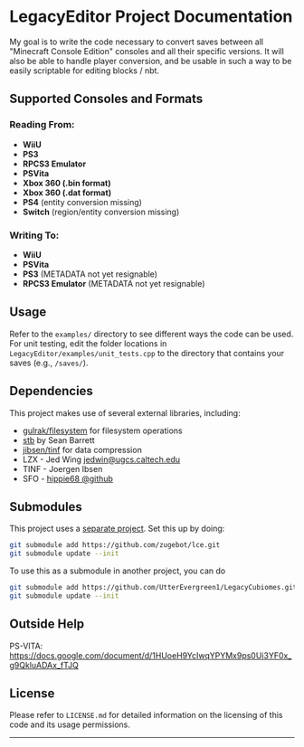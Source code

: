 # LegacyEditor Project Documentation

My goal is to write the code necessary to convert saves between
all "Minecraft Console Edition" consoles and all their specific versions. It will also be able to handle
player conversion, and be usable in such a way to be easily scriptable
for editing blocks / nbt.

## Supported Consoles and Formats

### Reading From:
- **WiiU**
- **PS3**
- **RPCS3 Emulator**
- **PSVita**
- **Xbox 360 (.bin format)**
- **Xbox 360 (.dat format)**
- **PS4** (entity conversion missing)
- **Switch** (region/entity conversion missing)

### Writing To:
- **WiiU**
- **PSVita**
- **PS3** (METADATA not yet resignable)
- **RPCS3 Emulator** (METADATA not yet resignable)

## Usage

Refer to the `examples/` directory to see different ways the code can be used. For unit testing, edit the folder locations in `LegacyEditor/examples/unit_tests.cpp` to the directory that contains your saves (e.g., `/saves/`).

## Dependencies

This project makes use of several external libraries, including:
- [gulrak/filesystem](https://github.com/gulrak/filesystem) for filesystem operations
- [stb](http://nothings.org/stb) by Sean Barrett
- [jibsen/tinf](https://github.com/jibsen/tinf) for data compression
- LZX - Jed Wing <jedwin@ugcs.caltech.edu>
- TINF - Joergen Ibsen
- SFO - [hippie68 @github](https://github.com/hippie68/sfo)

## Submodules

This project uses a [separate project](https://github.com/zugebot/lce.git).
Set this up by doing:
```bash
git submodule add https://github.com/zugebot/lce.git
git submodule update --init
```
To use this as a submodule in another project, you can do
```bash
git submodule add https://github.com/UtterEvergreen1/LegacyCubiomes.git
git submodule update --init
```

## Outside Help

PS-VITA: https://docs.google.com/document/d/1HUoeH9YcIwqYPYMx9ps0Ui3YF0x_g9QkluADAx_fTJQ

## License

Please refer to `LICENSE.md` for detailed information on the licensing of this code and its usage permissions.

---